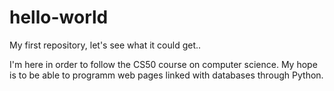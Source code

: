 # hello-world
My first repository, let's see what it could get..

I'm here in order to follow the CS50 course on computer science. My hope is to be able to programm web pages linked with databases through Python.

